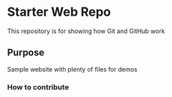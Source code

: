 # Starter Web Repo

This repository is for showing how Git and GitHub work

## Purpose

Sample website with plenty of files for demos

### How to contribute